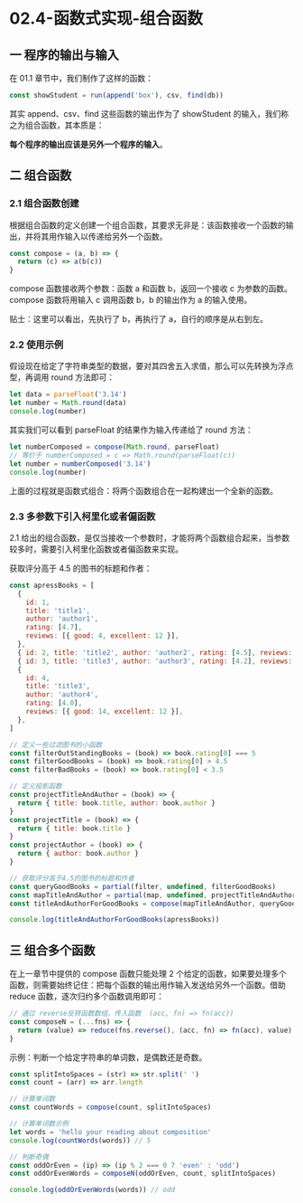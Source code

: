 # 02.4-函数式实现-组合函数

## 一 程序的输出与输入

在 01.1 章节中，我们制作了这样的函数：

```js
const showStudent = run(append('box'), csv, find(db))
```

其实 append、csv、find 这些函数的输出作为了 showStudent 的输入，我们称之为组合函数，其本质是：

**每个程序的输出应该是另外一个程序的输入**。

## 二 组合函数

### 2.1 组合函数创建

根据组合函数的定义创建一个组合函数，其要求无非是：该函数接收一个函数的输出，并将其用作输入以传递给另外一个函数。

```js
const compose = (a, b) => {
  return (c) => a(b(c))
}
```

compose 函数接收两个参数：函数 a 和函数 b，返回一个接收 c 为参数的函数。compose 函数将用输入 c 调用函数 b，b 的输出作为 a 的输入使用。

贴士：这里可以看出，先执行了 b，再执行了 a，自行的顺序是从右到左。

### 2.2 使用示例

假设现在给定了字符串类型的数据，要对其四舍五入求值，那么可以先转换为浮点型，再调用 round 方法即可：

```js
let data = parseFloat('3.14')
let number = Math.round(data)
console.log(number)
```

其实我们可以看到 parseFloat 的结果作为输入传递给了 round 方法：

```js
let numberComposed = compose(Math.round, parseFloat)
// 等价于 numberComposed = c => Math.round(parseFloat(c))
let number = numberComposed('3.14')
console.log(number)
```

上面的过程就是函数式组合：将两个函数组合在一起构建出一个全新的函数。

### 2.3 多参数下引入柯里化或者偏函数

2.1 给出的组合函数，是仅当接收一个参数时，才能将两个函数组合起来，当参数较多时，需要引入柯里化函数或者偏函数来实现。

获取评分高于 4.5 的图书的标题和作者：

```js
const apressBooks = [
  {
    id: 1,
    title: 'title1',
    author: 'author1',
    rating: [4.7],
    reviews: [{ good: 4, excellent: 12 }],
  },
  { id: 2, title: 'title2', author: 'author2', rating: [4.5], reviews: [] },
  { id: 3, title: 'title3', author: 'author3', rating: [4.2], reviews: [] },
  {
    id: 4,
    title: 'title3',
    author: 'author4',
    rating: [4.0],
    reviews: [{ good: 14, excellent: 12 }],
  },
]

// 定义一些过滤图书的小函数
const filterOutStandingBooks = (book) => book.rating[0] === 5
const filterGoodBooks = (book) => book.rating[0] > 4.5
const filterBadBooks = (book) => book.rating[0] < 3.5

// 定义投影函数
const projectTitleAndAuthor = (book) => {
  return { title: book.title, author: book.author }
}
const projectTitle = (book) => {
  return { title: book.title }
}
const projectAuthor = (book) => {
  return { author: book.author }
}

// 获取评分高于4.5的图书的标题和作者
const queryGoodBooks = partial(filter, undefined, filterGoodBooks)
const mapTitleAndAuthor = partial(map, undefined, projectTitleAndAuthor)
const titleAndAuthorForGoodBooks = compose(mapTitleAndAuthor, queryGoodBooks)

console.log(titleAndAuthorForGoodBooks(apressBooks))
```

## 三 组合多个函数

在上一章节中提供的 compose 函数只能处理 2 个给定的函数，如果要处理多个函数，则需要始终记住：把每个函数的输出用作输入发送给另外一个函数。借助 reduce 函数，逐次归约多个函数调用即可：

```js
// 通过 reverse反转函数数组，传入函数  (acc, fn) => fn(acc))
const composeN = (...fns) => {
  return (value) => reduce(fns.reverse(), (acc, fn) => fn(acc), value)
}
```

示例：判断一个给定字符串的单词数，是偶数还是奇数。

```js
const splitIntoSpaces = (str) => str.split(' ')
const count = (arr) => arr.length

// 计算单词数
const countWords = compose(count, splitIntoSpaces)

// 计算单词数示例
let words = 'hello your reading about composition'
console.log(countWords(words)) // 5

// 判断奇偶
const oddOrEven = (ip) => (ip % 2 === 0 ? 'even' : 'odd')
const oddOrEvenWords = composeN(oddOrEven, count, splitIntoSpaces)

console.log(oddOrEvenWords(words)) // odd
```
